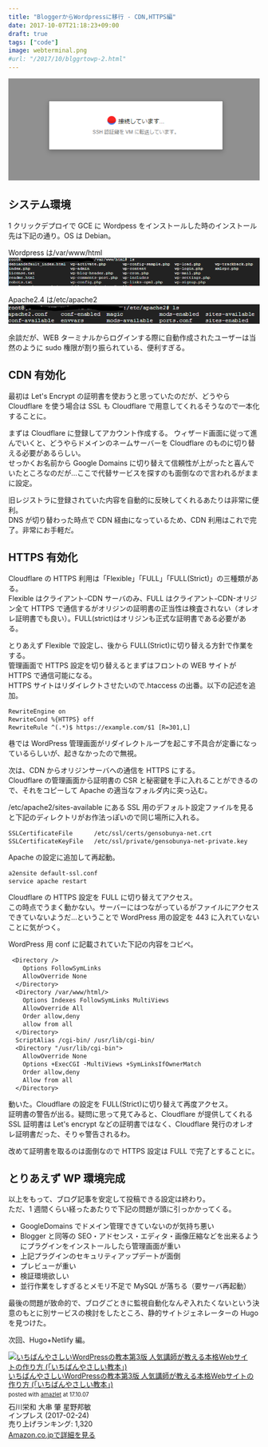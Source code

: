 ```yaml
---
title: "BloggerからWordpressに移行 - CDN,HTTPS編"
date: 2017-10-07T21:18:23+09:00
draft: true
tags: ["code"]
image: webterminal.png
#url: "/2017/10/blggrtowp-2.html"
---
```


![image](webterminal.png)

## システム環境

1 クリックデプロイで GCE に Wordpess をインストールした時のインストール先は下記の通り。OS は Debian。

Wordpress は/var/www/html
![image](wpdir.png)

Apache2.4 は/etc/apache2
![image](apa2dir.png)

余談だが、WEB ターミナルからログインする際に自動作成されたユーザーは当然のように sudo 権限が割り振られている、便利すぎる。

## CDN 有効化

最初は Let's Encrypt の証明書を使おうと思っていたのだが、どうやら Cloudflare を使う場合は SSL も Cloudflare で用意してくれるそうなので一本化することに。

まずは Cloudflare に登録してアカウント作成する。
ウィザード画面に従って進んでいくと、どうやらドメインのネームサーバーを Cloudflare のものに切り替える必要があるらしい。\
せっかくお名前から Google Domains に切り替えて信頼性が上がったと喜んでいたところなのだが…ここで代替サービスを探すのも面倒なので言われるがままに設定。

旧レジストラに登録されていた内容を自動的に反映してくれるあたりは非常に便利。\
DNS が切り替わった時点で CDN 経由になっているため、CDN 利用はこれで完了。非常にお手軽だ。

## HTTPS 有効化

Cloudflare の HTTPS 利用は「Flexible」「FULL」「FULL(Strict)」の三種類がある。\
Flexible はクライアント-CDN サーバのみ、FULL はクライアント-CDN-オリジン全て HTTPS で通信するがオリジンの証明書の正当性は検査されない（オレオレ証明書でも良い）。FULL(strict)はオリジンも正式な証明書である必要がある。

とりあえず Flexible で設定し、後から FULL(Strict)に切り替える方針で作業をする。\
管理画面で HTTPS 設定を切り替えるとまずはフロントの WEB サイトが HTTPS で通信可能になる。\
HTTPS サイトはリダイレクトさせたいので.htaccess の出番。以下の記述を追加。

```
RewriteEngine on
RewriteCond %{HTTPS} off
RewriteRule ^(.*)$ https://example.com/$1 [R=301,L]
```

巷では WordPress 管理画面がリダイレクトループを起こす不具合が定番になっているらしいが、起きなかったので無視。

次は、CDN からオリジンサーバへの通信を HTTPS にする。\
Cloudflare の管理画面から証明書の CSR と秘密鍵を手に入れることができるので、それをコピーして Apache の適当なフォルダ内に突っ込む。

/etc/apache2/sites-available にある SSL 用のデフォルト設定ファイルを見ると下記のディレクトリがお作法っぽいので同じ場所に入れる。

```
SSLCertificateFile      /etc/ssl/certs/gensobunya-net.crt
SSLCertificateKeyFile   /etc/ssl/private/gensobunya-net-private.key
```

Apache の設定に追加して再起動。

```
a2ensite default-ssl.conf
service apache restart
```

Cloudflare の HTTPS 設定を FULL に切り替えてアクセス。\
この時点でうまく動かない。サーバーにはつながっているがファイルにアクセスできていないようだ…ということで WordPress 用の設定を 443 に入れていないことに気がつく。

WordPress 用 conf に記載されていた下記の内容をコピペ。

```
 <Directory />
    Options FollowSymLinks
    AllowOverride None
  </Directory>
  <Directory /var/www/html/>
    Options Indexes FollowSymLinks MultiViews
    AllowOverride All
    Order allow,deny
    allow from all
  </Directory>
  ScriptAlias /cgi-bin/ /usr/lib/cgi-bin/
  <Directory "/usr/lib/cgi-bin">
    AllowOverride None
    Options +ExecCGI -MultiViews +SymLinksIfOwnerMatch
    Order allow,deny
    Allow from all
  </Directory>
```

動いた。Cloudflare の設定を FULL(Strict)に切り替えて再度アクセス。\
証明書の警告が出る。疑問に思って見てみると、Cloudflare が提供してくれる SSL 証明書は Let's encrypt などの証明書ではなく、Cloudflare 発行のオレオレ証明書だった、そりゃ警告されるわ。

改めて証明書を取るのは面倒なので HTTPS 設定は FULL で完了とすることに。

## とりあえず WP 環境完成

以上をもって、ブログ記事を安定して投稿できる設定は終わり。\
ただ、1 週間くらい経ったあたりで下記の問題が頭に引っかかってくる。

- GoogleDomains でドメイン管理できていないのが気持ち悪い
- Blogger と同等の SEO・アドセンス・エディタ・画像圧縮などを出来るようにプラグインをインストールしたら管理画面が重い
- 上記プラグインのセキュリティアップデートが面倒
- プレビューが重い
- 検証環境欲しい
- 並行作業をしすぎるとメモリ不足で MySQL が落ちる（要サーバ再起動）

最後の問題が致命的で、ブログごときに監視自動化なんぞ入れたくないという決意のもとに別サービスの検討をしたところ、静的サイトジェネレーターの Hugo を見つけた。

次回、Hugo+Netlify 編。

<div class="amazlet-box" style="margin-bottom:0px;"><div class="amazlet-image" style="float:left;margin:0px 12px 1px 0px;"><a href="http://www.amazon.co.jp/exec/obidos/ASIN/4295000795/gensobunya-22/ref=nosim/" name="amazletlink" target="_blank"><img src="https://images-fe.ssl-images-amazon.com/images/I/610sYAwscHL._SL160_.jpg" alt="いちばんやさしいWordPressの教本第3版 人気講師が教える本格Webサイトの作り方 (「いちばんやさしい教本」)" style="border: none;" /></a></div><div class="amazlet-info" style="line-height:120%; margin-bottom: 10px"><div class="amazlet-name" style="margin-bottom:10px;line-height:120%"><a href="http://www.amazon.co.jp/exec/obidos/ASIN/4295000795/gensobunya-22/ref=nosim/" name="amazletlink" target="_blank">いちばんやさしいWordPressの教本第3版 人気講師が教える本格Webサイトの作り方 (「いちばんやさしい教本」)</a><div class="amazlet-powered-date" style="font-size:80%;margin-top:5px;line-height:120%">posted with <a href="http://www.amazlet.com/" title="amazlet" target="_blank">amazlet</a> at 17.10.07</div></div><div class="amazlet-detail">石川栄和 大串 肇 星野邦敏 <br />インプレス (2017-02-24)<br />売り上げランキング: 1,320<br /></div><div class="amazlet-sub-info" style="float: left;"><div class="amazlet-link" style="margin-top: 5px"><a href="http://www.amazon.co.jp/exec/obidos/ASIN/4295000795/gensobunya-22/ref=nosim/" name="amazletlink" target="_blank">Amazon.co.jpで詳細を見る</a></div></div></div><div class="amazlet-footer" style="clear: left"></div></div>
